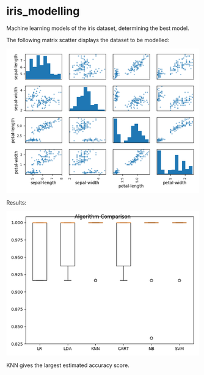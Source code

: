 # iris_modelling
Machine learning models of the iris dataset, determining the best model.

The following matrix scatter displays the dataset to be modelled:

![iris_matrix.png](https://github.com/adamdadd/iris_modelling/blob/master/plots/iris_matrix.png)

Results:

![AlComp.png](https://github.com/adamdadd/iris_modelling/blob/master/plots/AlComp.png)

KNN gives the largest estimated accuracy score.

